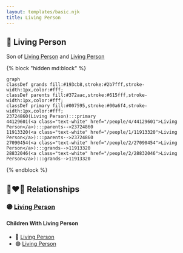 ```yaml
---
layout: templates/basic.njk
title: Living Person
---
```

## 🔵 Living Person

Son of [Living Person](/people/1/11913320) and [Living Person](/people/4/44129601)

{% block "hidden md:block" %}
```mermaid
graph
classDef grands fill:#193cb8,stroke:#2b7fff,stroke-width:1px,color:#fff;
classDef parents fill:#372aac,stroke:#615fff,stroke-width:1px,color:#fff;
classDef primary fill:#007595,stroke:#00a6f4,stroke-width:1px,color:#fff;
23724860(Living Person):::primary
44129601(<a class="text-white" href="/people/4/44129601">Living Person</a>):::parents-->23724860
11913320(<a class="text-white" href="/people/1/11913320">Living Person</a>):::parents-->23724860
27090454(<a class="text-white" href="/people/2/27090454">Living Person</a>):::grands-->11913320
28832046(<a class="text-white" href="/people/2/28832046">Living Person</a>):::grands-->11913320
```
{% endblock %}

## 👩‍❤️‍👨 Relationships

### 🟣 [Living Person](/people/8/8527359)

#### Children With Living Person
* 🔵 [Living Person](/people/8/80936130)
* 🟣 [Living Person](/people/8/89706899)